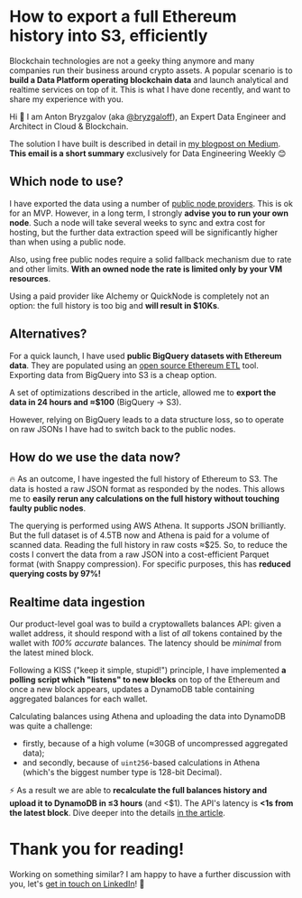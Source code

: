 # How to export a full Ethereum history into S3, efficiently

Blockchain technologies are not a geeky thing anymore and many companies run their business around crypto assets. A popular scenario is to **build a Data Platform operating blockchain data** and launch analytical and realtime services on top of it. This is what I have done recently, and want to share my experience with you.

Hi 👋 I am Anton Bryzgalov (aka [@bryzgaloff](https://www.linkedin.com/in/bryzgaloff/)), an Expert Data Engineer and Architect in Cloud & Blockchain.

The solution I have built is described in detail in [my blogpost on Medium](https://medium.com/@tony.bryzgaloff/how-to-dump-full-ethereum-history-to-s3-296fb3ad175). **This email is a short summary** exclusively for Data Engineering Weekly 😊

## Which node to use?

I have exported the data using a number of [public node providers](https://ethereumnodes.com/). This is ok for an MVP. However, in a long term, I strongly **advise you to run your own node**. Such a node will take several weeks to sync and extra cost for hosting, but the further data extraction speed will be significantly higher than when using a public node.

Also, using free public nodes require a solid fallback mechanism due to rate and other limits. **With an owned node the rate is limited only by your VM resources**.

Using a paid provider like Alchemy or QuickNode is completely not an option: the full history is too big and **will result in $10Ks**.

## Alternatives?

For a quick launch, I have used **public BigQuery datasets with Ethereum data**. They are populated using an [open source Ethereum ETL](https://github.com/blockchain-etl/) tool. Exporting data from BigQuery into S3 is a cheap option.

A set of optimizations described in the article, allowed me to **export the data in 24 hours and ≈$100** (BigQuery -> S3).

However, relying on BigQuery leads to a data structure loss, so to operate on raw JSONs I have had to switch back to the public nodes.

## How do we use the data now?

🔥 As an outcome, I have ingested the full history of Ethereum to S3. The data is hosted a raw JSON format as responded by the nodes. This allows me to **easily rerun any calculations on the full history without touching faulty public nodes**.

The querying is performed using AWS Athena. It supports JSON brilliantly. But the full dataset is of 4.5TB now and Athena is paid for a volume of scanned data. Reading the full history in raw costs ≈$25. So, to reduce the costs I convert the data from a raw JSON into a cost-efficient Parquet format (with Snappy compression). For specific purposes, this has **reduced querying costs by 97%!**

## Realtime data ingestion

Our product-level goal was to build a cryptowallets balances API: given a wallet address, it should respond with a list of _all_ tokens contained by the wallet with _100% accurate_ balances. The latency should be _minimal_ from the latest mined block.

Following a KISS ("keep it simple, stupid!") principle, I have implemented **a polling script which "listens" to new blocks** on top of the Ethereum and once a new block appears, updates a DynamoDB table containing aggregated balances for each wallet.

Calculating balances using Athena and uploading the data into DynamoDB was quite a challenge:

* firstly, because of a high volume (≈30GB of uncompressed aggregated data);
* and secondly, because of `uint256`-based calculations in Athena (which's the biggest number type is 128-bit Decimal).

⚡️ As a result we are able to **recalculate the full balances history and upload it to DynamoDB in ≤3 hours** (and <$1). The API's latency is **<1s from the latest block**. Dive deeper into the details [in the article](https://betterprogramming.pub/how-to-dump-full-ethereum-history-to-s3-296fb3ad175).

# Thank you for reading!

Working on something similar? I am happy to have a further discussion with you, let's [get in touch on LinkedIn](https://www.linkedin.com/in/bryzgaloff/)! 🤝
